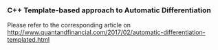 ### C++ Template-based approach to Automatic Differentiation

Please refer to the corresponding article on http://www.quantandfinancial.com/2017/02/automatic-differentiation-templated.html
